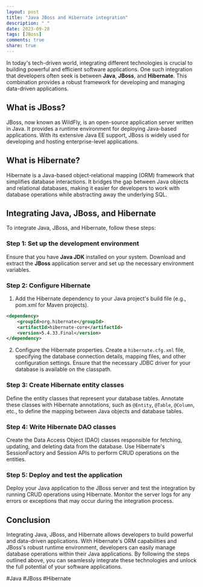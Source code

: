 ```yaml
---
layout: post
title: "Java JBoss and Hibernate integration"
description: " "
date: 2023-09-28
tags: [JBoss]
comments: true
share: true
---
```


In today's tech-driven world, integrating different technologies is crucial to building powerful and efficient software applications. One such integration that developers often seek is between **Java**, **JBoss**, and **Hibernate**. This combination provides a robust framework for developing and managing data-driven applications.

## What is JBoss?

JBoss, now known as WildFly, is an open-source application server written in Java. It provides a runtime environment for deploying Java-based applications. With its extensive Java EE support, JBoss is widely used for developing and hosting enterprise-level applications.

## What is Hibernate?

Hibernate is a Java-based object-relational mapping (ORM) framework that simplifies database interactions. It bridges the gap between Java objects and relational databases, making it easier for developers to work with database operations while abstracting away the underlying SQL.

## Integrating Java, JBoss, and Hibernate

To integrate Java, JBoss, and Hibernate, follow these steps:

### Step 1: Set up the development environment

Ensure that you have **Java JDK** installed on your system. Download and extract the **JBoss** application server and set up the necessary environment variables.

### Step 2: Configure Hibernate

1. Add the Hibernate dependency to your Java project's build file (e.g., pom.xml for Maven projects).
```xml
<dependency>
    <groupId>org.hibernate</groupId>
    <artifactId>hibernate-core</artifactId>
    <version>5.4.33.Final</version>
</dependency>
```
2. Configure the Hibernate properties. Create a `hibernate.cfg.xml` file, specifying the database connection details, mapping files, and other configuration settings. Ensure that the necessary JDBC driver for your database is available on the classpath.

### Step 3: Create Hibernate entity classes

Define the entity classes that represent your database tables. Annotate these classes with Hibernate annotations, such as `@Entity`, `@Table`, `@Column`, etc., to define the mapping between Java objects and database tables.

### Step 4: Write Hibernate DAO classes

Create the Data Access Object (DAO) classes responsible for fetching, updating, and deleting data from the database. Use Hibernate's SessionFactory and Session APIs to perform CRUD operations on the entities.

### Step 5: Deploy and test the application

Deploy your Java application to the JBoss server and test the integration by running CRUD operations using Hibernate. Monitor the server logs for any errors or exceptions that may occur during the integration process.

## Conclusion

Integrating Java, JBoss, and Hibernate allows developers to build powerful and data-driven applications. With Hibernate's ORM capabilities and JBoss's robust runtime environment, developers can easily manage database operations within their Java applications. By following the steps outlined above, you can seamlessly integrate these technologies and unlock the full potential of your software applications.

#Java #JBoss #Hibernate